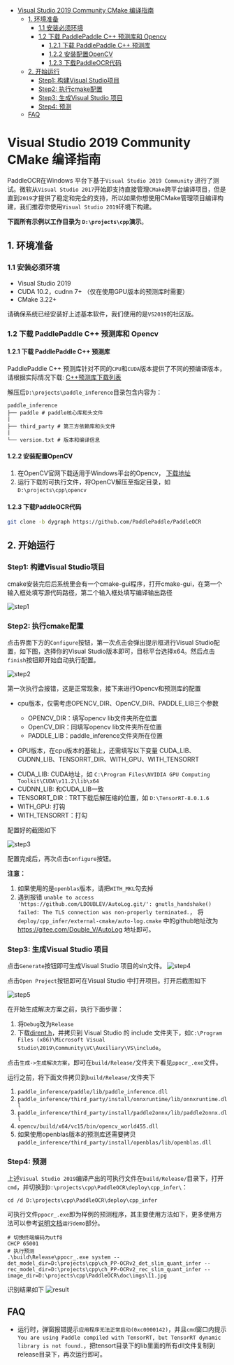 - [Visual Studio 2019 Community CMake 编译指南](#visual-studio-2019-community-cmake-编译指南)
  - [1. 环境准备](#1-环境准备)
    - [1.1 安装必须环境](#11-安装必须环境)
    - [1.2 下载 PaddlePaddle C++ 预测库和 Opencv](#12-下载-paddlepaddle-c-预测库和-opencv)
      - [1.2.1 下载 PaddlePaddle C++ 预测库](#121-下载-paddlepaddle-c-预测库)
      - [1.2.2 安装配置OpenCV](#122-安装配置opencv)
      - [1.2.3 下载PaddleOCR代码](#123-下载paddleocr代码)
  - [2. 开始运行](#2-开始运行)
    - [Step1: 构建Visual Studio项目](#step1-构建visual-studio项目)
    - [Step2: 执行cmake配置](#step2-执行cmake配置)
    - [Step3: 生成Visual Studio 项目](#step3-生成visual-studio-项目)
    - [Step4: 预测](#step4-预测)
  - [FAQ](#faq)

# Visual Studio 2019 Community CMake 编译指南

PaddleOCR在Windows 平台下基于`Visual Studio 2019 Community` 进行了测试。微软从`Visual Studio 2017`开始即支持直接管理`CMake`跨平台编译项目，但是直到`2019`才提供了稳定和完全的支持，所以如果你想使用CMake管理项目编译构建，我们推荐你使用`Visual Studio 2019`环境下构建。

**下面所有示例以工作目录为 `D:\projects\cpp`演示**。

## 1. 环境准备
### 1.1 安装必须环境

* Visual Studio 2019
* CUDA 10.2，cudnn 7+ （仅在使用GPU版本的预测库时需要）
* CMake 3.22+

请确保系统已经安装好上述基本软件，我们使用的是`VS2019`的社区版。

### 1.2 下载 PaddlePaddle C++ 预测库和 Opencv

#### 1.2.1 下载 PaddlePaddle C++ 预测库

PaddlePaddle C++ 预测库针对不同的`CPU`和`CUDA`版本提供了不同的预编译版本，请根据实际情况下载:  [C++预测库下载列表](https://paddleinference.paddlepaddle.org.cn/user_guides/download_lib.html#windows)

解压后`D:\projects\paddle_inference`目录包含内容为：
```
paddle_inference
├── paddle # paddle核心库和头文件
|
├── third_party # 第三方依赖库和头文件
|
└── version.txt # 版本和编译信息
```

#### 1.2.2 安装配置OpenCV

1. 在OpenCV官网下载适用于Windows平台的Opencv， [下载地址](https://github.com/opencv/opencv/releases)  
2. 运行下载的可执行文件，将OpenCV解压至指定目录，如`D:\projects\cpp\opencv`

#### 1.2.3 下载PaddleOCR代码
```bash
git clone -b dygraph https://github.com/PaddlePaddle/PaddleOCR
```

## 2. 开始运行

### Step1: 构建Visual Studio项目
cmake安装完后后系统里会有一个cmake-gui程序，打开cmake-gui，在第一个输入框处填写源代码路径，第二个输入框处填写编译输出路径

![step1](imgs/cmake_step1.png)

### Step2: 执行cmake配置
点击界面下方的`Configure`按钮，第一次点击会弹出提示框进行Visual Studio配置，如下图，选择你的Visual Studio版本即可，目标平台选择x64。然后点击`finish`按钮即开始自动执行配置。

![step2](imgs/cmake_step2.png)

第一次执行会报错，这是正常现象，接下来进行Opencv和预测库的配置

* cpu版本，仅需考虑OPENCV_DIR、OpenCV_DIR、PADDLE_LIB三个参数

  - OPENCV_DIR：填写opencv lib文件夹所在位置
  - OpenCV_DIR：同填写opencv lib文件夹所在位置
  - PADDLE_LIB：paddle_inference文件夹所在位置

* GPU版本，在cpu版本的基础上，还需填写以下变量
CUDA_LIB、CUDNN_LIB、TENSORRT_DIR、WITH_GPU、WITH_TENSORRT

- CUDA_LIB: CUDA地址，如 `C:\Program Files\NVIDIA GPU Computing Toolkit\CUDA\v11.2\lib\x64`
- CUDNN_LIB: 和CUDA_LIB一致
- TENSORRT_DIR：TRT下载后解压缩的位置，如 `D:\TensorRT-8.0.1.6`
- WITH_GPU: 打钩
- WITH_TENSORRT：打勾

配置好的截图如下

![step3](imgs/cmake_step3.png)

配置完成后，再次点击`Configure`按钮。

**注意：**
  1. 如果使用的是`openblas`版本，请把`WITH_MKL`勾去掉
  2. 遇到报错 `unable to access 'https://github.com/LDOUBLEV/AutoLog.git/': gnutls_handshake() failed: The TLS connection was non-properly terminated.`， 将 `deploy/cpp_infer/external-cmake/auto-log.cmake` 中的github地址改为 https://gitee.com/Double_V/AutoLog 地址即可。

### Step3: 生成Visual Studio 项目

点击`Generate`按钮即可生成Visual Studio 项目的sln文件。
![step4](imgs/cmake_step4.png)

点击`Open Project`按钮即可在Visual Studio 中打开项目。打开后截图如下

![step5](imgs/vs_step1.png)

在开始生成解决方案之前，执行下面步骤：
1. 将`Debug`改为`Release`
2. 下载[dirent.h](https://paddleocr.bj.bcebos.com/deploy/cpp_infer/cpp_files/dirent.h)，并拷贝到 Visual Studio 的 include 文件夹下，如`C:\Program Files (x86)\Microsoft Visual Studio\2019\Community\VC\Auxiliary\VS\include`。

点击`生成->生成解决方案`，即可在`build/Release/`文件夹下看见`ppocr_.exe`文件。

运行之前，将下面文件拷贝到`build/Release/`文件夹下
1. `paddle_inference/paddle/lib/paddle_inference.dll`
2. `paddle_inference/third_party/install/onnxruntime/lib/onnxruntime.dll`
3. `paddle_inference/third_party/install/paddle2onnx/lib/paddle2onnx.dll`
4. `opencv/build/x64/vc15/bin/opencv_world455.dll`
5. 如果使用openblas版本的预测库还需要拷贝 `paddle_inference/third_party/install/openblas/lib/openblas.dll`

### Step4: 预测

上述`Visual Studio 2019`编译产出的可执行文件在`build/Release/`目录下，打开`cmd`，并切换到`D:\projects\cpp\PaddleOCR\deploy\cpp_infer\`：

```
cd /d D:\projects\cpp\PaddleOCR\deploy\cpp_infer
```
可执行文件`ppocr_.exe`即为样例的预测程序，其主要使用方法如下，更多使用方法可以参考[说明文档](../readme.md)`运行demo`部分。

```shell
# 切换终端编码为utf8
CHCP 65001
# 执行预测
.\build\Release\ppocr_.exe system --det_model_dir=D:\projects\cpp\ch_PP-OCRv2_det_slim_quant_infer --rec_model_dir=D:\projects\cpp\ch_PP-OCRv2_rec_slim_quant_infer --image_dir=D:\projects\cpp\PaddleOCR\doc\imgs\11.jpg
```

识别结果如下
![result](imgs/result.jpg)


## FAQ

* 运行时，弹窗报错提示`应用程序无法正常启动(0xc0000142)`，并且`cmd`窗口内提示`You are using Paddle compiled with TensorRT, but TensorRT dynamic library is not found.`，把tensort目录下的lib里面的所有dll文件复制到release目录下，再次运行即可。
